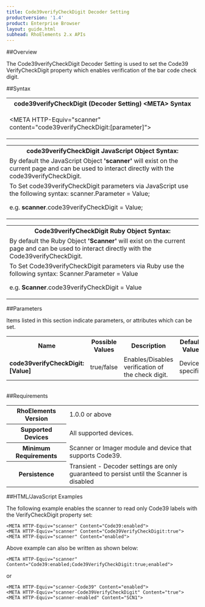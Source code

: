 ```yaml
---
title: Code39verifyCheckDigit Decoder Setting
productversion: '1.4'
product: Enterprise Browser
layout: guide.html
subhead: RhoElements 2.x APIs
---
```


##Overview

The Code39verifyCheckDigit Decoder Setting is used to set the Code39 VerifyCheckDigit property which enables verification of the bar code check digit.

##Syntax

<table class="re-table"><tr><th class="tableHeading">code39verifyCheckDigit (Decoder Setting) &lt;META&gt; Syntax
</th></tr><tr><td class="clsSyntaxCells clsOddRow"><p>&lt;META HTTP-Equiv="scanner" content="code39verifyCheckDigit:[parameter]"&gt;</p></td></tr></table>
<table class="re-table"><tr><th class="tableHeading">code39verifyCheckDigit JavaScript Object Syntax:</th></tr><tr><td class="clsSyntaxCells clsOddRow">
By default the JavaScript Object <b>'scanner'</b> will exist on the current page and can be used to interact directly with the code39verifyCheckDigit.
</td></tr><tr><td class="clsSyntaxCells clsEvenRow">
To Set code39verifyCheckDigit parameters via JavaScript use the following syntax: scanner.Parameter = Value;
<P />e.g. <b>scanner</b>.code39verifyCheckDigit = Value;
</td></tr></table>
<table class="re-table"><tr><th class="tableHeading">Code39verifyCheckDigit Ruby Object Syntax:</th></tr><tr><td class="clsSyntaxCells clsOddRow">
By default the Ruby Object <b>'Scanner'</b> will exist on the current page and can be used to interact directly with the Code39verifyCheckDigit.
</td></tr><tr><td class="clsSyntaxCells clsEvenRow">
To Set Code39verifyCheckDigit parameters via Ruby use the following syntax: Scanner.Parameter = Value
<P />e.g. <b>Scanner</b>.code39verifyCheckDigit = Value
</td></tr></table>



##Parameters


Items listed in this section indicate parameters, or attributes which can be set.
<table class="re-table"><col width="20%" /><col width="20%" /><col width="38%" /><col width="22%" /><tr><th class="tableHeading">Name</th><th class="tableHeading">Possible Values</th><th class="tableHeading">Description</th><th class="tableHeading">Default Value</th></tr><tr><td class="clsSyntaxCells clsOddRow"><b>code39verifyCheckDigit:[Value]
</b></td><td class="clsSyntaxCells clsOddRow">true/false</td><td class="clsSyntaxCells clsOddRow">Enables/Disables verification of the check digit.</td><td class="clsSyntaxCells clsOddRow">Device specific</td></tr></table>
<table class="re-table"><col width="78%" /><col width="8%" /><col width="1%" /><col width="5%" /><col width="1%" /><col width="5%" /><col width="2%" /></table>





##Requirements

<table class="re-table"><tr><th class="tableHeading">RhoElements Version</th><td class="clsSyntaxCell clsEvenRow">1.0.0 or above
</td></tr><tr><th class="tableHeading">Supported Devices</th><td class="clsSyntaxCell clsOddRow">All supported devices.</td></tr><tr><th class="tableHeading">Minimum Requirements</th><td class="clsSyntaxCell clsOddRow">Scanner or Imager module and device that supports Code39.</td></tr><tr><th class="tableHeading">Persistence</th><td class="clsSyntaxCell clsEvenRow">Transient - Decoder settings are only guaranteed to persist until the Scanner is disabled</td></tr></table>


##HTML/JavaScript Examples

The following example enables the scanner to read only Code39 labels with the VerifyCheckDigit property set:

	<META HTTP-Equiv="scanner" Content="Code39:enabled">
	<META HTTP-Equiv="scanner" Content="Code39VerifyCheckDigit:true">
	<META HTTP-Equiv="scanner" Content="enabled">
	
Above example can also be written as shown below:

	<META HTTP-Equiv="scanner" Content="Code39:enabled;Code39VerifyCheckDigit:true;enabled">
	
or

	<META HTTP-Equiv="scanner-Code39" Content="enabled">
	<META HTTP-Equiv="scanner-Code39VerifyCheckDigit" Content="true">
	<META HTTP-Equiv="scanner-enabled" Content="SCN1">
	





